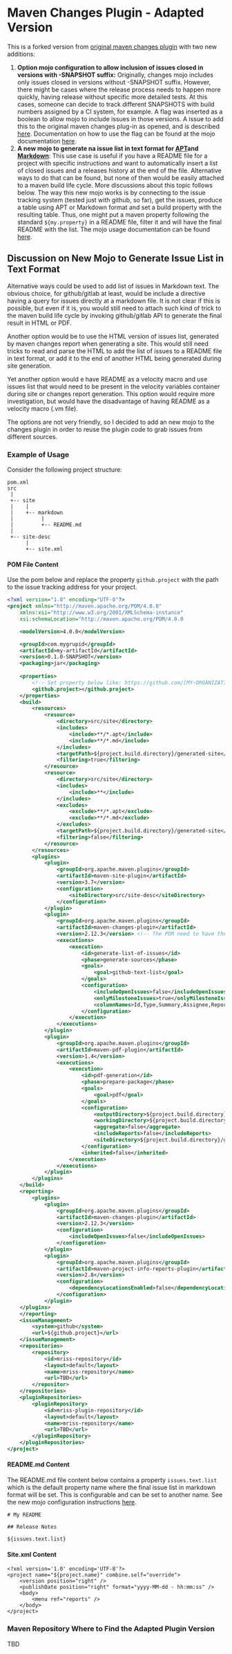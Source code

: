 # Maven Changes Plugin - Adapted Version

This is a forked version from [original maven changes plugin](https://github.com/apache/maven-changes-plugin) with two
new additions:

1. **Option mojo configuration to allow inclusion of issues closed in versions with -SNAPSHOT suffix:**
   Originally, changes mojo includes only issues closed in versions without -SNAPSHOT suffix. However,
   there might be cases where the release process needs to happen more quickly, having
   release without specific more detailed tests. At this cases, someone can decide to track 
   different SNAPSHOTS with build numbers assigned by a CI system, for example. A flag was inserted
   as a boolean to allow mojo to include issues in those versions. A issue to add this to the
   original maven changes plug-in as opened, and is described 
   [here](https://issues.apache.org/jira/browse/MCHANGES-388). Documentation on how to use the flag
   can be found at the mojo documentation [here]().
2. **A new mojo to generate na issue list in text format for [APT](https://maven.apache.org/doxia/references/apt-format.html)and [Markdown](https://guides.github.com/features/mastering-markdown/)**: This use case is useful if you have a README file for a project 
   with specific instructions and want to automatically
   insert a list of closed issues and a releases history at the end of the file. Alternative ways
   to do that can be found, but none of then would be easily attached to a maven build life cycle.
   More discussions about this topic follows below. The way this new mojo works is by connecting
   to the issue tracking system (tested just with github, so far), get the issues, produce a table
   using APT or Markdown format and set a build property with the resulting table. Thus, one might
   put a maven property following the standard `${my.property}` in a README file, filter it and will
   have the final README with the list. The mojo usage documentation can be found [here]().

## Discussion on New Mojo to Generate Issue List in Text Format

Alternative ways could be used to add list of issues in Markdown text. The obvious choice, for
github/gitlab at least, would be include a directive having a query for issues directly at a 
markdown file. It is not clear if this is possible, but even if it is, you would still need to 
attach such kind of trick to the maven build life cycle by invoking github/gitlab API to generate
the final result in HTML or PDF.

Another option would be to use the HTML version of issues list, generated by maven changes report
when generating a site. This would still need tricks to read and parse the HTML to add the list of
issues to a README file in text format, or add it to the end of another HTML being generated during
site generation.

Yet another option would e have README as a velocity macro and use issues list that would need
to be present in the velocity variables container during site or changes report generation. This
option would require more investigation, but would have the disadvantage of having README as
a velocity macro (.vm file).

The options are not very friendly, so I decided to add an new mojo to the changes plugin in order
to reuse the plugin code to grab issues from different sources.

### Example of Usage

Consider the following project structure:

```
pom.xml
src
 |
 +-- site
 |    |
 |    +-- markdown
 |         |
 |         +-- README.md
 |
 +-- site-desc
      |
      +-- site.xml
```

#### POM File Content

Use the pom below and replace the property ```github.project``` with the path to the issue tracking address for
your project.

```xml
<?xml version="1.0" encoding="UTF-8"?>
<project xmlns="http://maven.apache.org/POM/4.0.0"
    xmlns:xsi="http://www.w3.org/2001/XMLSchema-instance"
    xsi:schemaLocation="http://maven.apache.org/POM/4.0.0                       http://maven.apache.org/xsd/maven-4.0.0.xsd">

    <modelVersion>4.0.0</modelVersion>

    <groupId>com.mygrupid</groupId>
    <artifactId>my-artifactId</artifactId>
    <version>0.1.0-SNAPSHOT</version>
    <packaging>jar</packaging>
    
    <properties>
        <!-- Set property below like: https://github.com/[MY-ORGANIZATION/MY-REPOSITORY]/issues -->
        <github.project></github.project>
    </properties>
    <build>
        <resources>
            <resource>
                <directory>src/site</directory>
                <includes>
                    <include>**/*.apt</include>
                    <include>**/*.md</include>
                </includes>
                <targetPath>${project.build.directory}/generated-site</targetPath>
                <filtering>true</filtering>
            </resource>
            <resource>
                <directory>src/site</directory>
                <includes>
                    <include>**</include>
                </includes>
                <excludes>
                    <exclude>**/*.apt</exclude>
                    <exclude>**/*.md</exclude>
                </excludes>
                <targetPath>${project.build.directory}/generated-site</targetPath>
                <filtering>false</filtering>
            </resource>
        </resources>
        <plugins>
            <plugin>
                <groupId>org.apache.maven.plugins</groupId>
                <artifactId>maven-site-plugin</artifactId>
                <version>3.7</version>
                <configuration>
                    <siteDirectory>src/site-desc</siteDirectory>
                </configuration>
            </plugin>
            <plugin>
                <groupId>org.apache.maven.plugins</groupId>
                <artifactId>maven-changes-plugin</artifactId>
                <version>2.12.3</version> <!-- The POM need to have the additional repository with the adapted plugin version -->
                <executions>
                    <execution>
                        <id>generate-list-of-issues</id>
                        <phase>generate-sources</phase>
                        <goals>
                            <goal>github-text-list</goal>
                        </goals>
                        <configuration>
                            <includeOpenIssues>false</includeOpenIssues>
                            <onlyMilestoneIssues>true</onlyMilestoneIssues>
                            <columnNames>Id,Type,Summary,Assignee,Reporter,Updated</columnNames>
                        </configuration>
                    </execution>
                </executions>
            </plugin>
            <plugin>
                <groupId>org.apache.maven.plugins</groupId>
                <artifactId>maven-pdf-plugin</artifactId>
                <version>1.4</version>
                <executions>
                    <execution>
                        <id>pdf-generation</id>
                        <phase>prepare-package</phase>
                        <goals>
                            <goal>pdf</goal>
                        </goals>
                        <configuration>
                            <outputDirectory>${project.build.directory}/site/pdf</outputDirectory>
                            <workingDirectory>${project.build.directory}/site/pdf</workingDirectory>
                            <aggregate>false</aggregate>
                            <includeReports>false</includeReports>
                            <siteDirectory>${project.build.directory}/generated-site</siteDirectory>
                        </configuration>
                        <inherited>false</inherited>
                    </execution>
                </executions>
            </plugin>
        </plugins>
    </build>
    <reporting>
        <plugins>
            <plugin>
                <groupId>org.apache.maven.plugins</groupId>
                <artifactId>maven-changes-plugin</artifactId>
                <version>2.12.3</version>
                <configuration>
                    <includeOpenIssues>false</includeOpenIssues>
                </configuration>
            </plugin>
            <plugin>
                <groupId>org.apache.maven.plugins</groupId>
                <artifactId>maven-project-info-reports-plugin</artifactId>
                <version>2.8</version>
                <configuration>
                    <dependencyLocationsEnabled>false</dependencyLocationsEnabled>
                </configuration>
            </plugin>
    </plugins>
    </reporting>
    <issueManagement>
        <system>github</system>
        <url>${github.project}</url>
    </issueManagement>
    <repositories>
        <repository>
            <id>mriss-repository</id>
            <layout>default</layout>
            <name>mriss-repository</name>
            <url>TBD</url>
        </repositor>
    </repositories>
    <pluginRepositories>
        <pluginRepository>
            <id>mriss-plugin-repository</id>
            <layout>default</layout>
            <name>mriss-repository</name>
            <url>TBD</url>
        </pluginRepository>
    </pluginRepositories>
</project>
```

#### README.md Content

The README.md file content below contains a property ```issues.text.list``` which is the default
property name where the final issue list in markdown format will be set. This is configurable and
can be set to another name. See the new mojo configuration instructions [here](). 

```
# My README

## Release Notes

${issues.text.list}

```

#### Site.xml Content

```
<?xml version='1.0' encoding='UTF-8'?>
<project name="${project.name}" combine.self="override">
    <version position="right" />
    <publishDate position="right" format="yyyy-MM-dd - hh:mm:ss" />
    <body>
        <menu ref="reports" />
    </body>
</project>
```

### Maven Repository Where to Find the Adapted Plugin Version

TBD 
